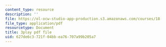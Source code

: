 ```yaml
---
content_type: resource
description: ''
file: https://ol-ocw-studio-app-production.s3.amazonaws.com/courses/18-01sc-single-variable-calculus-fall-2010/627de6c3721f04bbea76707a99b205a7_PNTnmH6jsRI.pdf
file_type: application/pdf
resourcetype: Document
title: 3play pdf file
uid: 627de6c3-721f-04bb-ea76-707a99b205a7
---
```

